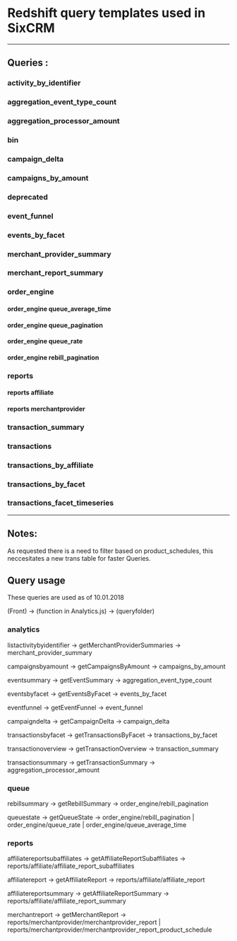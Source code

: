 # Redshift query templates used in SixCRM

--------------------------------------------------------------------------------

## Queries :

### activity_by_identifier

### aggregation_event_type_count

### aggregation_processor_amount

### bin

### campaign_delta

### campaigns_by_amount

### deprecated

### event_funnel

### events_by_facet

### merchant_provider_summary

### merchant_report_summary

### order_engine

#### order_engine queue_average_time

#### order_engine queue_pagination

#### order_engine queue_rate

#### order_engine rebill_pagination

### reports

#### reports affiliate

#### reports merchantprovider

### transaction_summary

### transactions

### transactions_by_affiliate

### transactions_by_facet

### transactions_facet_timeseries

--------------------------------------------------------------------------------

## Notes:

As requested there is a need to filter based on product_schedules, this neccesitates a new trans table for faster Queries.

## Query usage

These queries are used as of 10.01.2018

(Front) -> (function in Analytics.js) -> (queryfolder)

### analytics

listactivitybyidentifier -> getMerchantProviderSummaries -> merchant_provider_summary

campaignsbyamount -> getCampaignsByAmount -> campaigns_by_amount

eventsummary -> getEventSummary -> aggregation_event_type_count

eventsbyfacet -> getEventsByFacet -> events_by_facet

eventfunnel -> getEventFunnel -> event_funnel

campaigndelta -> getCampaignDelta -> campaign_delta

transactionsbyfacet -> getTransactionsByFacet -> transactions_by_facet

transactionoverview -> getTransactionOverview -> transaction_summary

transactionsummary -> getTransactionSummary -> aggregation_processor_amount

### queue

rebillsummary -> getRebillSummary -> order_engine/rebill_pagination

queuestate -> getQueueState -> order_engine/rebill_pagination | order_engine/queue_rate | order_engine/queue_average_time

### reports

affiliatereportsubaffiliates -> getAffiliateReportSubaffiliates -> reports/affiliate/affiliate_report_subaffiliates

affiliatereport -> getAffiliateReport -> reports/affiliate/affiliate_report

affiliatereportsummary -> getAffiliateReportSummary -> reports/affiliate/affiliate_report_summary

merchantreport -> getMerchantReport -> reports/merchantprovider/merchantprovider_report | reports/merchantprovider/merchantprovider_report_product_schedule
